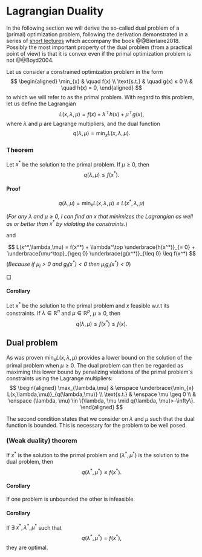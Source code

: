 
# Lagrangian Duality

In the following section we will derive the so-called dual problem of a (primal) optimization problem, following the derivation demonstrated in a series of [short lectures](https://youtube.com/playlist?list=PL10NOnsbP5Q61XSVk-3yNOY2qLI-wTM6k&si=swJzRNlXSozeE2Rm) which accompany the book @@Bierlaire2018.
Possibly the most important property of the dual problem (from a practical point of view) is that it is convex even if the primal optimization problem is not @@Boyd2004.

Let us consider a constrained optimization problem in the form
$$
\begin{aligned}
	\min_{x} & \quad f(x) \\
	\text{s.t.} & \quad g(x) ≤ 0 \\
	            & \quad h(x) = 0,
\end{aligned}
$$
to which we will refer to as the primal problem. With regard to this problem, let us define the Lagrangian
$$
L(x,\lambda,\mu) = f(x) + \lambda^\top h(x) + \mu^\top g(x),
$$
where $\lambda$ and $\mu$ are Lagrange multipliers, and the dual function
$$
q(\lambda,\mu) = \min_{x} L(x,\lambda,\mu).
$$

### Theorem
Let $x^*$ be the solution to the primal problem. If $\mu \geq 0$, then
$$
q(\lambda,\mu) \leq f(x^*).
$$

#### Proof 
$$
q(\lambda,\mu) = \min_{x} L(x,\lambda,\mu) \leq L(x^*,\lambda,\mu)
$$

(*For any $\lambda$ and $\mu \geq 0$, I can find an $x$ that minimizes the Lagrangian as well as or better than $x^*$ by violating the constraints.*)

<!--. As an example, I can potentially find an $x$ that mismatches the signs of $\lambda_i$ and $h_i(x) \neq 0$ while not increasing the values of $f(x)$ and $g_i(x)$*)-->

and

$$
L(x^*,\lambda,\mu) = f(x^*) + \lambda^\top \underbrace{h(x^*)}_{= 0} + \underbrace{\mu^\top}_{\geq 0} \underbrace{g(x^*)}_{\leq 0} \leq f(x^*)
$$
(*Because if $\mu_i > 0$ and $g_i(x^*) < 0$ then $\mu_i g_i(x^*) < 0$*)

$\Box$

#### Corollary
Let $x^*$ be the solution to the primal problem and $x$ feasible w.r.t its constraints. If $\lambda \in \mathbb{R}^n$ and $\mu \in \mathbb{R}^p$, $\mu \geq 0$, then
$$
q(\lambda,\mu) \leq f(x^*) \leq f(x).
$$

<!--(*This might be important for iterative approaches*)-->

## Dual problem
As was proven $\min_x L(x,\lambda,\mu)$ provides a lower bound on the solution of the primal problem when $\mu \geq 0$. The dual problem can then be regarded as maximing this lower bound by penalizing violations of the primal problem's constraints using the Lagrange multipliers:
$$
\begin{aligned}
	\max_{\lambda,\mu} & \enspace \underbrace{\min_{x} L(x,\lambda,\mu)}_{q(\lambda,\mu)} \\
	\text{s.t.} & \enspace \mu \geq 0 \\
              & \enspace (\lambda, \mu) \in \{\lambda, \mu \mid q(\lambda, \mu)>-\infty\}.
\end{aligned}
$$

The second condition states that we consider on $\lambda$ and $\mu$ such that the dual function is bounded. This is necessary for the problem to be well posed.

### (Weak duality) theorem
If $x^*$ is the solution to the primal problem and $(\lambda^*,\mu^*)$ is the solution to the dual problem, then 
$$
	q(\lambda^*,\mu^*) \leq f(x^*).
$$

#### Corollary

If one problem is unbounded the other is infeasible.

#### Corollary
If $\exists \ x^*, \lambda^*, \mu^*$ such that
$$
	q(\lambda^*,\mu^*) = f(x^*),
$$
they are optimal.
